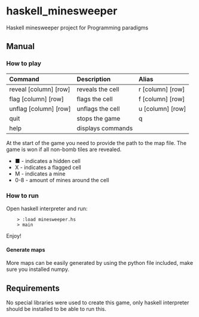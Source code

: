 # haskell_minesweeper
Haskell minesweeper project for Programming paradigms

## Manual
### How to play
| Command               | Description       | Alias             |
|:-------------         |:-------------     |:-------------     |
| reveal [column] [row] | reveals the cell  | r [column] [row]  |
| flag [column] [row]   | flags the cell    | f [column] [row]  |
| unflag [column] [row] | unflags the cell  | u [column] [row]  |
| quit                  | stops the game    | q                 |
| help                  | displays commands |                   |

At the start of the game you need to provide the path to the map file. The game is won if all non-bomb tiles are revealed. 

 * ■ - indicates a hidden cell
 * X - indicates a flagged cell
 * M - indicates a mine
 * 0-8 - amount of mines around the cell

### How to run
Open haskell interpreter and run:
```
    > :load minesweeper.hs
    > main
```
Enjoy!

#### Generate maps
More maps can be easily generated by using the python file included, make sure you installed numpy.

## Requirements
No special libraries were used to create this game, only haskell interpreter should be installed to be able to run this.
